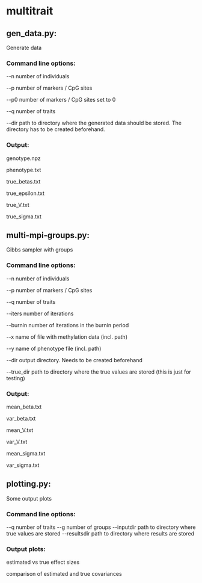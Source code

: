 # multitrait

## gen_data.py:

Generate data

### Command line options:

--n number of individuals

--p number of markers / CpG sites

--p0 number of markers / CpG sites set to 0

--q number of traits

--dir path to directory where the generated data should be stored. The directory has to be created beforehand.

### Output:

genotype.npz

phenotype.txt

true_betas.txt

true_epsilon.txt

true_V.txt

true_sigma.txt


## multi-mpi-groups.py:

Gibbs sampler with groups

### Command line options:

--n number of individuals

--p number of markers / CpG sites

--q number of traits

--iters number of iterations

--burnin number of iterations in the burnin period

--x name of file with methylation data (incl. path)

--y name of phenotype file (incl. path)

--dir output directory. Needs to be created beforehand

--true_dir path to directory where the true values are stored (this is just for testing)

### Output:

mean_beta.txt

var_beta.txt

mean_V.txt

var_V.txt

mean_sigma.txt

var_sigma.txt

## plotting.py:

Some output plots

### Command line options:

--q number of traits
--g number of groups
--inputdir path to directory where true values are stored
--resultsdir path to directory where results are stored

### Output plots:

estimated vs true effect sizes

comparison of estimated and true covariances
